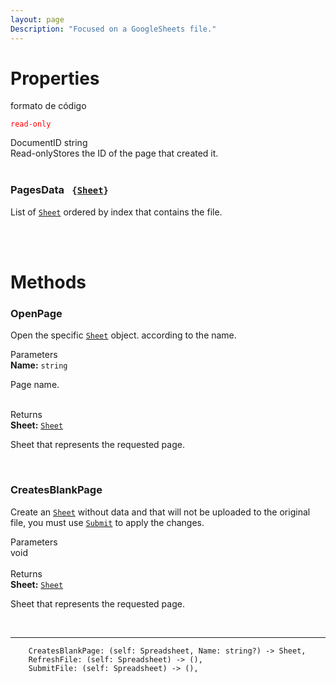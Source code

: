 ```yaml
---
layout: page
Description: "Focused on a GoogleSheets file."
---
```

<link href="css/styles.css" rel="stylesheet" type="text/css">

# Properties
<span class="readonly">formato de código</span>


<code><span style="color:red">read-only
</span></code>



<div class="top">
  DocumentID string
</div>
<div class="info">
  Read-onlyStores the ID of the page that created it.
</div> <br>

### PagesData <code> {[Sheet](Sheet.md)} </code>
List of [`Sheet`](Sheet.md) ordered by index that contains the file.

<br>
<br>

# Methods

### OpenPage
Open the specific [`Sheet`](Sheet.md) object. according to the name. 

<div class="top"> Parameters </div>
<div class="info">
  <b>Name:</b> <code>string</code>
  
  Page name.
</div> <br>

<div class="top"> Returns </div>
<div class="info">
  <b>Sheet:</b> <code><a href="Sheet.md">Sheet</a></code>

  Sheet that represents the requested page.
</div> <br>

### CreatesBlankPage
Create an [`Sheet`](Sheet.md) without data and that will not be uploaded to the original file, you must use [`Submit`](Sheet.md) to apply the changes.

<div class="top"> Parameters </div>
<div class="info">
  void
</div> <br>

<div class="top"> Returns </div>
<div class="info">
  <b>Sheet:</b> <code><a href="Sheet.md">Sheet</a></code>

  Sheet that represents the requested page.
</div> <br>





___

        CreatesBlankPage: (self: Spreadsheet, Name: string?) -> Sheet,
        RefreshFile: (self: Spreadsheet) -> (),
        SubmitFile: (self: Spreadsheet) -> (),